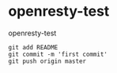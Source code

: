 # openresty-test
openresty-test
```
git add README 
git commit -m 'first commit'
git push origin master
```
